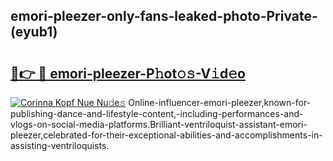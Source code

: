 ## emori-pleezer-only-fans​-leaked-photo​-Private-(eyub1)


# <h2><a href="https://mediaupload.pro?title=emori-pleezer&ref=git">🔗👉 🔴 emori-pleezer-P𝚑ot𝚘𝚜-V𝚒d𝚎o</a></h2>

[![Corinna Kopf Nue Nu𝚍e𝚜](https://i.imgur.com/0qMVB7G.gif)](https://mediaupload.pro?title=emori-pleezer&ref=git)
Online-influencer-emori-pleezer,known-for-publishing-dance-and-lifestyle-content,-including-performances-and-vlogs-on-social-media-platforms.Brilliant-ventriloquist-assistant-emori-pleezer,celebrated-for-their-exceptional-abilities-and-accomplishments-in-assisting-ventriloquists.  
